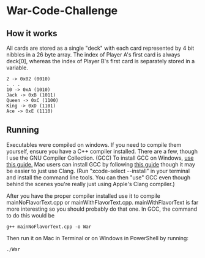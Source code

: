 # War-Code-Challenge
## How it works
All cards are stored as a single "deck" with each card represented by 4 bit nibbles in a 26 byte array. The index of Player A's first card is always deck[0], whereas the index of Player B's first card is separately stored in a variable.
```
2 -> 0x02 (0010)
. . .
10 -> 0xA (1010)
Jack -> 0xB (1011)
Queen -> 0xC (1100)
King -> 0xD (1101)
Ace -> 0xE (1110)
```
## Running
Executables were compiled on windows. If you need to compile them yourself, ensure you have a C++ compiler installed. There are a few, though I use the GNU Compiler Collection. (GCC) To install GCC on Windows, [use this guide.](https://dev.to/gamegods3/how-to-install-gcc-in-windows-10-the-easier-way-422j) Mac users can install GCC by following [this guide](https://osxdaily.com/2023/05/02/how-install-gcc-mac/) though it may be easier to just use Clang. (Run "xcode-select --install" in your terminal and install the command line tools. You can then "use" GCC even though behind the scenes you're really just using Apple's Clang compiler.)

After you have the proper compiler installed use it to compile mainNoFlavorText.cpp or mainWithFlavorText.cpp. mainWithFlavorText is far more interesting so you should probably do that one. In GCC, the command to do this would be
```
g++ mainNoFlavorText.cpp -o War
```
Then run it on Mac in Terminal or on Windows in PowerShell by running:
```
./War
```
